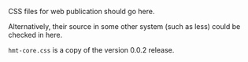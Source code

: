 CSS files for web publication should go here.

Alternatively, their source in some other system (such as less) could be checked in here.

`hmt-core.css` is a copy of the version 0.0.2 release.
